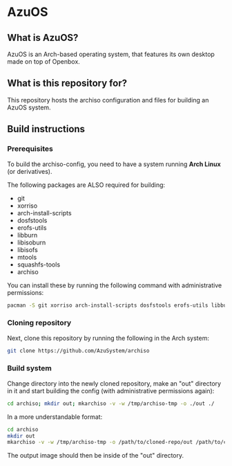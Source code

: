 # AzuOS

## What is AzuOS?
AzuOS is an Arch-based operating system, that features its own desktop made on top of Openbox.

## What is this repository for?
This repository hosts the archiso configuration and files for building an AzuOS system.

## Build instructions

### Prerequisites
To build the archiso-config, you need to have a system running **Arch Linux** (or derivatives).

The following packages are ALSO required for building:
- git
- xorriso
- arch-install-scripts
- dosfstools
- erofs-utils
- libburn
- libisoburn
- libisofs
- mtools
- squashfs-tools
- archiso

You can install these by running the following command with administrative permissions:

```bash
pacman -S git xorriso arch-install-scripts dosfstools erofs-utils libburn libisoburn libisofs mtools squashfs-tools archiso
```

### Cloning repository
Next, clone this repository by running the following in the Arch system:

```bash
git clone https://github.com/AzuSystem/archiso
```

### Build system
Change directory into the newly cloned repository, make an "out" directory in it and start building the config (with administrative permissions again):

```bash
cd archiso; mkdir out; mkarchiso -v -w /tmp/archiso-tmp -o ./out ./
```

In a more understandable format:
```bash
cd archiso
mkdir out
mkarchiso -v -w /tmp/archiso-tmp -o /path/to/cloned-repo/out /path/to/cloned-repo/
```

The output image should then be inside of the "out" directory.
